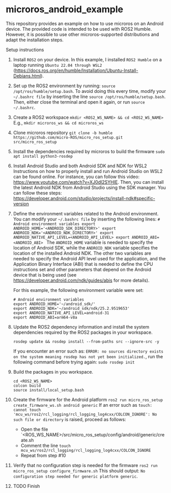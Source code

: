 # microros_android_example
This repository provides an example on how to use microros on an Android device.
The provided code is intended to be used with ROS2 Humble. However, it is possible to use other microros-supported distributions and adapt the installation steps. 

Setup instructions

1) Install `ROS2` on your device. In this example, I installed `ROS2 Humble` on a laptop running `Ubuntu 22.04 through WSL2` (https://docs.ros.org/en/humble/Installation/Ubuntu-Install-Debians.html).
2) Set up the ROS2 environment by running: ```source /opt/ros/humble/setup.bash```.
   To avoid doing this every time, modify your `~/.bashrc file` by inserting the line `source /opt/ros/humble/setup.bash`.
   Then, either close the terminal and open it again, or run ```source ~/.bashrc```.
3) Create a ROS2 workspace
   `mkdir <ROS2_WS_NAME> && cd <ROS2_WS_NAME>`
   E.g., ```mkdir microros_ws && cd microros_ws```
5) Clone microros repository
   ```git clone -b humble https://github.com/micro-ROS/micro_ros_setup.git src/micro_ros_setup```
6) Install the dependencies required by microros to build the firmware
   ```sudo apt install python3-rosdep```
7) Install Android Studio and both Android SDK and NDK for WSL2
   Instructions on how to properly install and run Android Studio on WSL2 can be found online. For instance, you can follow this video: https://www.youtube.com/watch?v=XJ0dI2SYHIE.
   Then, you can install the latest Android NDK from Android Studio using the SDK manager. You can follow these steps: https://developer.android.com/studio/projects/install-ndk#specific-version
8) Define the environment variables related to the Android environment. You can modify your `~/.bashrc file` by inserting the following lines:
   `# Android environment variables
   export ANDROID_HOME='<ANDROID_SDK_DIRECTORY>'
   export ANDROID_NDK='<ANDROID_NDK_DIRECTORY>'
   export ANDROID_NATIVE_API_LEVEL=<ANDROID_API_LEVEL>
   export ANDROID_ABI=<ANDROID_ABI>
   `
   The `ANDROID_HOME` variable is needed to specify the location of Android SDK, while the `ANDROID_NDK` variable specifies the location of the installed Android NDK.
   The other two variables are needed to specify the Android API level used for the application, and the Application Binary Interface (ABI) that is needed to define the CPU instructions set and other parameters that depend on the Android device that is being used (see https://developer.android.com/ndk/guides/abis for more details).

   For this example, the following environment variable were set:
   ```
   # Android environment variables
   export ANDROID_HOME='~/android_sdk/'
   export ANDROID_NDK='~/android_sdk/ndk/25.2.9519653'
   export ANDROID_NATIVE_API_LEVEL=android-31
   export ANDROID_ABI=arm64-v8a
   ```
9) Update the ROS2 dependency information and install the system dependencies required by the ROS2 packages in your workspace.
   ```
   rosdep update && rosdep install --from-paths src --ignore-src -y
   ```
   If you encounter an error such as: `ERROR: no sources directory exists on the system meaning rosdep has not yet been initialized.`, run the following command before trying again:
   ```sudo rosdep init```

10) Build the packages in you workspace.
    ```
    cd <ROS2_WS_NAME>
    colcon build
    source install/local_setup.bash
    ```
11) Create the firmware for the Android platform
    ```ros2 run micro_ros_setup create_firmware_ws.sh android generic```
    If an error such as `touch: cannot touch 'mcu_ws/ros2/rcl_logging/rcl_logging_log4cxx/COLCON_IGNORE': No such file or directory` is raised, proceed as follows:
    * Open the file `<ROS_WS_NAME>/src/micro_ros_setup/config/android/generic/create.sh
    * Comment the line `touch mcu_ws/ros2/rcl_logging/rcl_logging_log4cxx/COLCON_IGNORE`
    * Repeat from step #10
12) Verify that no configuration step is needed for the firmware
    ```ros2 run micro_ros_setup configure_firmware.sh```
    This should output: `No configuration step needed for generic platform generic`.
13) TODO Finish


